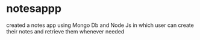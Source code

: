 # notesappp
 created a notes app using Mongo Db and Node Js in which user can create their notes and retrieve them whenever needed
